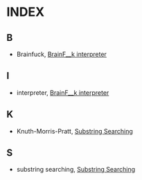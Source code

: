 # INDEX

## B
* Brainfuck, [BrainF__k interpreter](./Functional%20Programming/Interpreter%20and%20Compilers/BrainF__k%20interpreter)

## I
* interpreter, [BrainF__k interpreter](./Functional%20Programming/Interpreter%20and%20Compilers/BrainF__k%20interpreter)

## K
* Knuth-Morris-Pratt, [Substring Searching](./Functional%20Programming/Functional%20Structures/Substring%20Searching)

## S
* substring searching, [Substring Searching](./Functional%20Programming/Functional%20Structures/Substring%20Searching)
